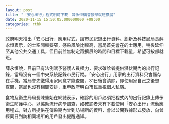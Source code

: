 ```yaml
---
layout: post
title: "「安心出行」程式明可下載　薛永恒稱會按部就班擴展"
date: 2020-11-15 15:50:05.000000000 +08:00
categories: rthk
---
```


政府明天推出「安心出行」應用程式，讓市民記錄出行資料。創新及科技局局長薛永恒表示，的士空間較狹窄，感染風險比較高，當局首先會在的士應用，稍後延伸至其他公共交通工具，但目前並無制定再擴展的時間和目標下載量，希望可按部就班。

薛永恒說，目前已有法例賦予醫護人員權力，要求確診者提供潛伏期內的出行記錄，當局沒有一個中央系統記錄市民行蹤。「安心出行」用家的出行資料只會儲存在手機，當局會先徵得用家同意才能查閱，31日後會清除，即使用家自己之後想查閱，當局也沒有相關安排，重申政府明白市民重視個人私隱。

食物及衞生局局長陳肇始在網誌表示，確診的用戶必須把程式內的出行記錄上傳予衞生防護中心，以協助流行病學調查，如確診者未有下載使用「安心出行」流動應用程式，對方所提供在傳染期內曾到訪場所的資料，會以公開數據形式發放，向曾經同日到訪相同場所的用戶發出提醒通知。
